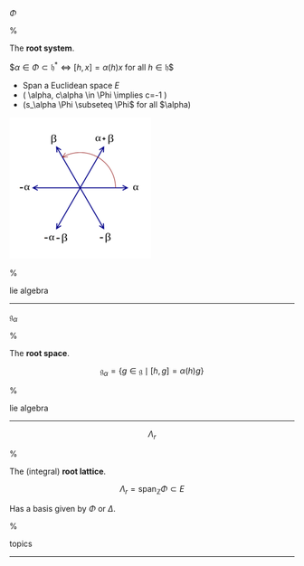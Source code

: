$\Phi$

%

The **root system**.

$$\alpha \in \Phi \subset \mathfrak{h}^* \iff [h, x] = \alpha(h) x$ for all $h\in \mathfrak{h}$$

- Span a Euclidean space $E$
- \( \alpha, c\alpha \in \Phi \implies c=-1 \)
- \(s_\alpha \Phi \subseteq \Phi$ for all $\alpha\)

![](2020-02-02-20-40-09.png)

%

lie algebra

---

$\mathfrak{g}_\alpha$

%

The **root space**.

$$
\mathfrak{g}_\alpha = \{g\in \mathfrak{g} \mid [h, g] = \alpha(h) g\}
$$

%

lie algebra

---



$$
\Lambda_r
$$

%

The (integral) **root lattice**.

$$
\Lambda_r = \mathrm{span}_{\mathbb{Z}}\Phi \subset E
$$

Has a basis given by $\Phi$ or $\Delta$.

%

topics

---




